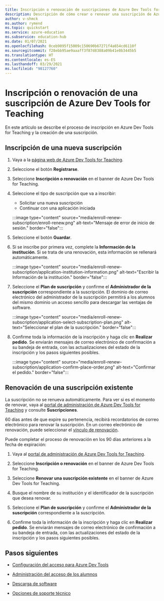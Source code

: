 ```yaml
---
title: Inscripción o renovación de suscripciones de Azure Dev Tools for Teaching
description: Descripción de cómo crear o renovar una suscripción de Azure Dev.
author: v-shmck
ms.author: rymend
ms.topic: quickstart
ms.service: azure-education
ms.subservice: education-hub
ms.date: 01/07/2021
ms.openlocfilehash: 0ceb9095f15009c150690b67271f4a654cd6110f
ms.sourcegitcommit: f28ebb95ae9aaaff3f87d8388a09b41e0b3445b5
ms.translationtype: HT
ms.contentlocale: es-ES
ms.lasthandoff: 03/29/2021
ms.locfileid: "98127760"
---
```

# <a name="enroll-or-renew-an-azure-dev-tools-for-teaching-subscription"></a>Inscripción o renovación de una suscripción de Azure Dev Tools for Teaching

En este artículo se describe el proceso de inscripción en Azure Dev Tools for Teaching y la creación de una suscripción.

## <a name="enroll-a-new-subscription"></a>Inscripción de una nueva suscripción

1. Vaya a la [página web de Azure Dev Tools for Teaching](https://azure.microsoft.com/education/institutions/).
1. Seleccione el botón **Registrarse**. 
1. Seleccione **Inscripción o renovación** en el banner de Azure Dev Tools for Teaching.
1. Seleccione el tipo de suscripción que va a inscribir:
    - Solicitar una nueva suscripción
    - Continuar con una aplicación iniciada
 
    :::image type="content" source="media/enroll-renew-subscription/enroll-renew.png" alt-text="Mensaje de error de inicio de sesión." border="false":::

1. Seleccione el botón **Guardar**.

1. Si se inscribe por primera vez, complete la **Información de la institución**. Si se trata de una renovación, esta información se rellenará automáticamente.

    :::image type="content" source="media/enroll-renew-subscription/application-institution-information.png" alt-text="Escribir la Información de la institución." border="false":::

1. Seleccione el **Plan de suscripción** y confirme el **Administrador de la suscripción** correspondiente a la suscripción. El dominio de correo electrónico del administrador de la suscripción permitirá a los alumnos del mismo dominio un acceso sencillo para descargar las ventajas de software.

    :::image type="content" source="media/enroll-renew-subscription/application-select-subscription-plan.png" alt-text="Seleccionar el plan de la suscripción." border="false":::
    
1. Confirme toda la información de la inscripción y haga clic en **Realizar pedido**. Se enviarán mensajes de correo electrónico de confirmación a su bandeja de entrada, con las actualizaciones del estado de la inscripción y los pasos siguientes posibles.

    :::image type="content" source="media/enroll-renew-subscription/application-confirm-place-order.png" alt-text="Confirmar el pedido." border="false":::

## <a name="renew-an-existing-subscription"></a>Renovación de una suscripción existente

La suscripción no se renueva automáticamente. Para ver si es el momento de renovar, vaya al [portal de administración de Azure Dev Tools for Teaching](https://portal.azureforeducation.microsoft.com/) y consulte **Suscripciones**.

60 días antes de que expire su pertenencia, recibirá recordatorios de correo electrónico para renovar la suscripción. En un correo electrónico de renovación, puede seleccionar el [vínculo de renovación](https://portal.azureforeducation.microsoft.com/).

Puede completar el proceso de renovación en los 90 días anteriores a la fecha de expiración:

1. Vaya al [portal de administración de Azure Dev Tools for Teaching](https://portal.azureforeducation.microsoft.com/).

1. Seleccione **Inscripción o renovación** en el banner de Azure Dev Tools for Teaching.

1. Seleccione **Renovar una suscripción existente** en el banner de Azure Dev Tools for Teaching.

1. Busque el nombre de su institución y el identificador de la suscripción que desea renovar.

1. Seleccione el **Plan de suscripción** y confirme el **Administrador de la suscripción** correspondiente a la suscripción.

1. Confirme toda la información de la inscripción y haga clic en **Realizar pedido**. Se enviarán mensajes de correo electrónico de confirmación a su bandeja de entrada, con las actualizaciones del estado de la inscripción y los pasos siguientes posibles.


## <a name="next-steps"></a>Pasos siguientes   

- [Configuración del acceso para Azure Dev Tools](set-up-access.md)

- [Administración del acceso de los alumnos](manage-students.md)

- [Descarga de software](download-software.md)

- [Opciones de soporte técnico](program-support.md)

